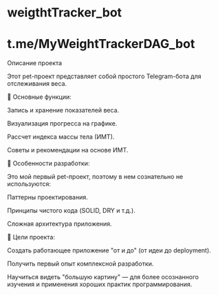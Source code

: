 # weigthtTracker_bot
# t.me/MyWeightTrackerDAG_bot

Описание проекта

Этот pet-проект представляет собой простого Telegram-бота для отслеживания веса.

🔹 Основные функции:

Запись и хранение показателей веса.

Визуализация прогресса на графике.

Рассчет индекса массы тела (ИМТ).

Советы и рекомендации на основе ИМТ.

🔹 Особенности разработки:

Это мой первый pet-проект, поэтому в нем сознательно не используются:

Паттерны проектирования.

Принципы чистого кода (SOLID, DRY и т.д.).

Сложная архитектура приложения.

🔹 Цели проекта:

Создать работающее приложение "от и до" (от идеи до deployment).

Получить первый опыт комплексной разработки.

Научиться видеть "большую картину" — для более осознанного изучения и применения хороших практик программирования.
